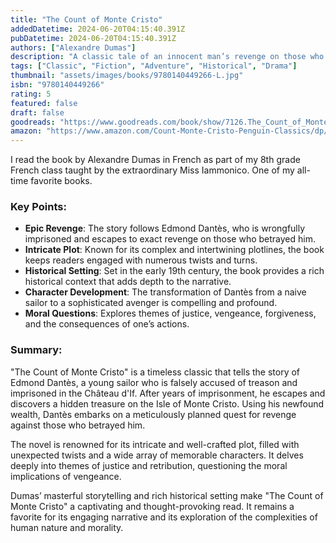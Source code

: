 ```yaml
---
title: "The Count of Monte Cristo"
addedDatetime: 2024-06-20T04:15:40.391Z
pubDatetime: 2024-06-20T04:15:40.391Z
authors: ["Alexandre Dumas"]
description: "A classic tale of an innocent man’s revenge on those who betrayed him."
tags: ["Classic", "Fiction", "Adventure", "Historical", "Drama"]
thumbnail: "assets/images/books/9780140449266-L.jpg"
isbn: "9780140449266"
rating: 5
featured: false
draft: false
goodreads: "https://www.goodreads.com/book/show/7126.The_Count_of_Monte_Cristo"
amazon: "https://www.amazon.com/Count-Monte-Cristo-Penguin-Classics/dp/0140449264"
---
```


I read the book by Alexandre Dumas in French as part of my 8th grade French class taught by the extraordinary Miss Iammonico. One of my all-time favorite books.

### Key Points:

- **Epic Revenge**: The story follows Edmond Dantès, who is wrongfully imprisoned and escapes to exact revenge on those who betrayed him.
- **Intricate Plot**: Known for its complex and intertwining plotlines, the book keeps readers engaged with numerous twists and turns.
- **Historical Setting**: Set in the early 19th century, the book provides a rich historical context that adds depth to the narrative.
- **Character Development**: The transformation of Dantès from a naive sailor to a sophisticated avenger is compelling and profound.
- **Moral Questions**: Explores themes of justice, vengeance, forgiveness, and the consequences of one’s actions.

### Summary:

"The Count of Monte Cristo" is a timeless classic that tells the story of Edmond Dantès, a young sailor who is falsely accused of treason and imprisoned in the Château d'If. After years of imprisonment, he escapes and discovers a hidden treasure on the Isle of Monte Cristo. Using his newfound wealth, Dantès embarks on a meticulously planned quest for revenge against those who betrayed him.

The novel is renowned for its intricate and well-crafted plot, filled with unexpected twists and a wide array of memorable characters. It delves deeply into themes of justice and retribution, questioning the moral implications of vengeance.

Dumas’ masterful storytelling and rich historical setting make "The Count of Monte Cristo" a captivating and thought-provoking read. It remains a favorite for its engaging narrative and its exploration of the complexities of human nature and morality.
